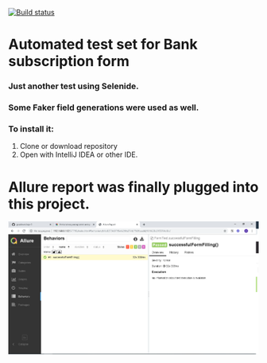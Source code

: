 [![Build status](https://ci.appveyor.com/api/projects/status/1wdbxmpc6wcd0ucy?svg=true)](https://ci.appveyor.com/project/gruzdevni/aqa-5)


# Automated test set for Bank subscription form
### Just another test using Selenide.
### Some Faker field generations were used as well.

### To install it:
1. Clone or download repository
2. Open with IntelliJ IDEA or other IDE.

# Allure report was finally plugged into this project.
![](https://github.com/gruzdevni/aqa-5/blob/master/Allure_report_screenshot.PNG)
